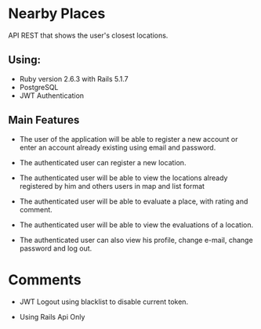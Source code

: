 # Nearby Places

API REST that shows the user's closest locations.

## Using: 
- Ruby version 2.6.3 with Rails 5.1.7
- PostgreSQL
- JWT Authentication

## Main Features

- The user of the application will be able to register a new account or enter an account already existing using email and password.

- The authenticated user can register a new location.

- The authenticated user will be able to view the locations already registered by him and others users in map and list format

- The authenticated user will be able to evaluate a place, with rating and comment.

- The authenticated user will be able to view the evaluations of a location.

- The authenticated user can also view his profile, change e-mail, change password and log out.

# Comments

- JWT Logout using blacklist to disable current token.

- Using Rails Api Only
